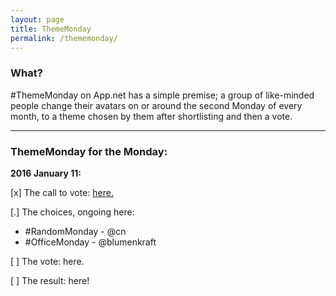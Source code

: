```yaml
---
layout: page
title: ThemeMonday
permalink: /thememonday/
---
```


### What?

\#ThemeMonday on App.net has a simple premise; a group of like-minded people change their avatars on or around the second Monday of every month, to a theme chosen by them after shortlisting and then a vote.

---

### ThemeMonday for the Monday:

**2016 January 11:**

[x] The call to vote: [here.](http://bazbt3.github.io/2016/01/04/thememonday-call/)

[.] The choices, ongoing here:

* \#RandomMonday - @cn    
* \#OfficeMonday - @blumenkraft

[ ] The vote: here.

[ ] The result: here!
